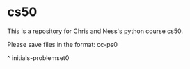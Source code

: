 # cs50

This is a repository for Chris and Ness's python course cs50.

Please save files in the format:
cc-ps0

^ initials-problemset0

